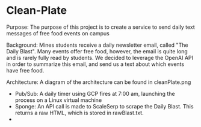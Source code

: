 # Clean-Plate

Purpose:
The purpose of this project is to create a service to send daily text messages of free food events on campus

Background:
Mines students receive a daily newsletter email, called "The Daily Blast". Many events offer free food, however, the email is quite long and is rarely fully read by students. We decided to leverage the OpenAI API in order to summarize this email, and send us a text about which events have free food.

Architecture:
A diagram of the architecture can be found in cleanPlate.png
 - Pub/Sub: A daily timer using GCP fires at 7:00 am, launching the process on a Linux virtual machine
 - Sponge: An API call is made to ScaleSerp to scrape the Daily Blast. This returns a raw HTML, which is stored in rawBlast.txt.
 - 
